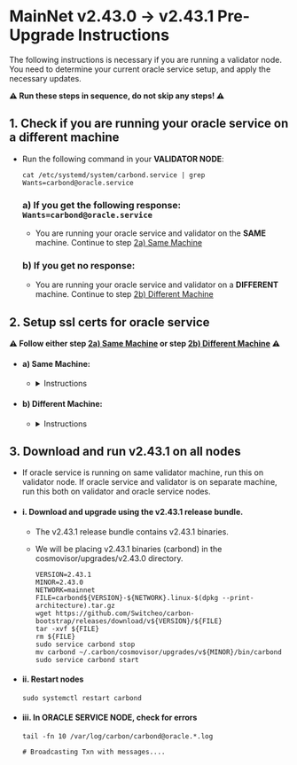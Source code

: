 # MainNet v2.43.0 -> v2.43.1 Pre-Upgrade Instructions

The following instructions is necessary if you are running a validator node. You need to determine your current oracle service setup, and apply the necessary updates.

**:warning: Run these steps in sequence, do not skip any steps! :warning:**

## 1. Check if you are running your oracle service on a different machine

  * Run the following command in your **VALIDATOR NODE**:

    ```
    cat /etc/systemd/system/carbond.service | grep Wants=carbond@oracle.service
    ```

    ### a) If you get the following response: `Wants=carbond@oracle.service`

      * You are running your oracle service and validator on the **SAME** machine. Continue to step [2a) Same Machine](#a-same-machine)

    ### b) If you get no response:

      * You are running your oracle service and validator on a **DIFFERENT** machine. Continue to step [2b) Different Machine](#b-different-machine)

## 2. Setup ssl certs for oracle service

  **:warning: Follow either step [2a) Same Machine](#a-same-machine) or step [2b) Different Machine](#b-different-machine) :warning:**

  * #### a) Same Machine:

    * <details>
      <summary> Instructions </summary>
    
      * #### i. Run this in your VALIDATOR NODE

        * Generate ssl configurations, that will be used to authenticate GRPC server.

          ```
          VALIDATOR_NODE_IP_ADDRESS="127.0.0.1"
          ORACLE_SERVICE_NODE_IP_ADDRESS="127.0.0.1"
          CARBON_HOME_PATH="~/.carbon"         # update if necessary
          URL=https://raw.githubusercontent.com/Switcheo/carbon-bootstrap/master/scripts/cert.sh
          bash <(wget -O - $URL) $VALIDATOR_NODE_IP_ADDRESS $ORACLE_SERVICE_NODE_IP_ADDRESS $CARBON_HOME_PATH
          ```
      </details>

  * #### b) Different Machine:

    * <details>
      <summary> Instructions </summary>

      * #### i. Run this in your VALIDATOR NODE

        * Generate ssl configurations, that will be used to authenticate GRPC server.

          **:warning: Update the following fields, `<VALIDATOR_NODE_IP_ADDRESS>` and `<ORACLE_SERVICE_NODE_IP_ADDRESS>` with the private IP address of each machine. :warning:**

          ```
          VALIDATOR_NODE_IP_ADDRESS=""         # change to val node ip address
          ORACLE_SERVICE_NODE_IP_ADDRESS=""    # change to oracle service node ip address
          CARBON_HOME_PATH="~/.carbon"         # update if necessary
          URL=https://raw.githubusercontent.com/switcheo/carbon-bootstrap/master/scripts/cert.sh
          bash <(wget -O - $URL) $VALIDATOR_NODE_IP_ADDRESS $ORACLE_SERVICE_NODE_IP_ADDRESS $CARBON_HOME_PATH

          # e.g.
          # VALIDATOR_NODE_IP_ADDRESS="192.168.70.100"
          # ORACLE_SERVICE_NODE_IP_ADDRESS="192.168.70.200"
          # CARBON_HOME_PATH="~/.carbon"
          # URL=https://raw.githubusercontent.com/switcheo/carbon-bootstrap/master/scripts/cert.sh
          # bash <(wget -O - $URL) $VALIDATOR_NODE_IP_ADDRESS $ORACLE_SERVICE_NODE_IP_ADDRESS $CARBON_HOME_PATH
          ```

      * #### ii. Run this in your ORACLE SERVICE NODE

        * Copy ssl certs from validator node to oracle service node. Ensure that oracle service node is able to access validator node via pub key authentication.

          **:warning: Update the following fields: `<USER>` and `<VALIDATOR_NODE_IP_ADDRESS>` with your own username and private IP address. :warning:**

          ```
          scp -r <USER>@<VALIDATOR_NODE_IP_ADDRESS>:~/.carbon/config/cert ~/.carbon/config/cert

          # e.g.
          # scp -r ubuntu@192.168.70.100:~/.carbon/config/cert ~/.carbon/config/cert
          ```

      * #### iii. Update your oracle service

        * When running your oracle service, you now have to supply an additional flag for the new grpc url, on top of the old one:

        * To check which gRPC IP address your oracle service was previously using, run the following command inside your **ORACLE SERVICE NODE**:

          ```
          cat /etc/systemd/system/carbond@.service | grep grpc-url
          ```

        * #### a) If you get no response:

          * <details>
            <summary> Instructions </summary>

            * Update `ExecStart` in `/etc/systemd/system/carbond@.service` file.

              **:warning: Update the following field: `<VALIDATOR_NODE_IP_ADDRESS>` with your own private IP address. :warning:**

              ```
              # sudo vim /etc/systemd/system/carbond@.service
              ExecStart=/home/ubuntu/.carbon/cosmovisor/current/bin/carbond %i --oracle-grpc-url <VALIDATOR_NODE_IP_ADDRESS>:9093

              # e.g.
              # ExecStart=/home/ubuntu/.carbon/cosmovisor/current/bin/carbond %i --oracle-grpc-url 192.168.70.100:9093
              ```
            </details>

        * #### b) If you get the following response:

          * `ExecStart=/home/ubuntu/.carbon/cosmovisor/current/bin/carbond %i --grpc-url <GRPC_IP_ADDRESS>`

          * Note down the value labelled `<GRPC_IP_ADDRESS>`, which will be used later.

          * <details>
            <summary> Instructions </summary>

            * Update `ExecStart` in `/etc/systemd/system/carbond@.service` file.

              **:warning: Update the following fields: `<VALIDATOR_NODE_IP_ADDRESS>` with your own private IP address and `<GRPC_IP_ADDRESS>` with the value collected earlier. :warning:**

              ```
              # sudo vim /etc/systemd/system/carbond@.service
              ExecStart=/home/ubuntu/.carbon/cosmovisor/current/bin/carbond %i --grpc-url <GRPC_IP_ADDRESS>:9090 --oracle-grpc-url <VALIDATOR_NODE_IP_ADDRESS>:9093

              # e.g.
              # ExecStart=/home/ubuntu/.carbon/cosmovisor/current/bin/carbond %i --grpc-url 192.168.70.300:9090 --oracle-grpc-url 192.168.70.100:9093
              ```
            </details>

      * #### iv. Update config changes
        ```
        sudo systemctl daemon-reload
        ```
      </details>

## 3. Download and run v2.43.1 on all nodes

  * If oracle service is running on same validator machine, run this on validator node. If oracle service and validator is on separate machine, run this both on validator and oracle service nodes.

  * #### i. Download and upgrade using the v2.43.1 release bundle.

    * The v2.43.1 release bundle contains v2.43.1 binaries.

    * We will be placing v2.43.1 binaries (carbond) in the cosmovisor/upgrades/v2.43.0 directory.

      ``` 
      VERSION=2.43.1
      MINOR=2.43.0
      NETWORK=mainnet
      FILE=carbond${VERSION}-${NETWORK}.linux-$(dpkg --print-architecture).tar.gz
      wget https://github.com/Switcheo/carbon-bootstrap/releases/download/v${VERSION}/${FILE}
      tar -xvf ${FILE}
      rm ${FILE}
      sudo service carbond stop
      mv carbond ~/.carbon/cosmovisor/upgrades/v${MINOR}/bin/carbond
      sudo service carbond start
      ```

  * #### ii. Restart nodes

    ``` 
    sudo systemctl restart carbond
    ```

  * #### iii. In ORACLE SERVICE NODE, check for errors

    ```
    tail -fn 10 /var/log/carbon/carbond@oracle.*.log

    # Broadcasting Txn with messages....
    ```
